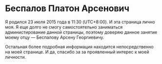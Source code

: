 # Беспалов Платон Арсенович
Я родился 23 июля 2015 года в 11:30 (UTC+8:00). И эта страница лично моя. Я еще долго не смогу самостоятельно заниматься администирование данной страницы, поэтому доверяю данное занятие моему отцу — Беспалову Арсену Георгиевичу.

Остальная более подробная информация находится непосредственно на моей странице. И да, спасибо за за проявленный интерес к моей личности.
